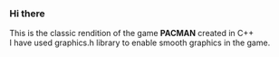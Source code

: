 ### Hi there

This is the classic rendition of the game **PACMAN** created in C++ 
<br>
I have used graphics.h library to enable smooth graphics in the game.

